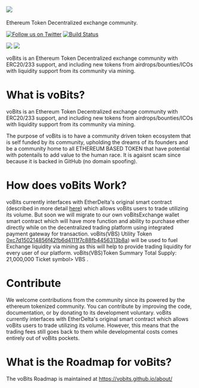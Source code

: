 # <img src="https://vobits.github.io/images/title.png"/>
Ethereum Token Decentralized exchange community.

[![Follow us on Twitter](https://img.shields.io/badge/follow-Twitter-blue.svg)](https://twitter.com/voBitsOfficial)
[![Build Status](https://travis-ci.org/voBits/vobits.github.io.svg?branch=master)](https://travis-ci.org/voBits/vobits.github.io)



<a href="https://plasnerd.github.io/PEHTML/" target="blank"><img src="https://img.shields.io/badge/built%20with-PEHTML%20(v2)-295596.svg"></a>
<a href="https://plasnerd.github.io/Framework.js/" target="blank"><img src="https://img.shields.io/badge/built%20in-Framework.js%20(r1)-00A185.svg"></a>

voBits is an Ethereum Token Decentralized exchange community with ERC20/233 support, and including new tokens from airdrops/bounties/ICOs with liquidity support from its community via mining.


# What is voBits?
voBits is an Ethereum Token Decentralized exchange community with ERC20/233 support, and including new tokens from airdrops/bounties/ICOs with liquidity support from its community via mining.


The purpose of voBits is to have a community driven token ecosystem that is self funded by its community, upholding the dreams of its founders and be a community home to all ETHEREUM BASED TOKEN that have potential with potentails to add value to the human race. It is agaisnt scam since because it is backed in GitHub (no domain spoofing).


# How does voBits Work?
voBits currently interfaces with EtherDelta's original smart contract (described in more detail [here](https://www.reddit.com/r/EtherDelta/comments/6kdiyl/smart_contract_overview/)) which allows voBits users to trade utilizing its volume. But soon we will migrate to our own  voBitsExchange wallet smart contract which will  have more function and ability to purchase ether directly while on the decentralized trading platform using integrated payment gateway for transaction.
voBits(VBS) Utility Token [0xc7d150214856f42fb6d4111f7c88fb4456313b8a](https://etherscan.io/token/0xc7d150214856f42fb6d4111f7c88fb4456313b8a)) will be used to fuel Exchange liquidity via mining as this will help to provide trading liquidity for every user of our platform.
voBits(VBS)Token Summary
Total Supply:	21,000,000 
Ticket symbol> VBS
.


# Contribute
We welcome contributions from the community since its powered by the ethereum tokenized community. You can contribute by improving the code, documentation, or by donating to its  development voluntary. 
voBits currently interfaces with EtherDelta's original smart contract which allows voBits users to trade utilizing its volume. However, this means that the trading fees still goes back to them while developmental costs comes entirely out of voBits pockets. 
 

# What is the Roadmap for voBits?
The voBits Roadmap is maintained at https://vobits.github.io/about/
